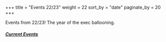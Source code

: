 +++
title = "Events 22/23"
weight = 22
sort_by = "date"
paginate_by = 20
+++

Events from 22/23! The year of the exec ballooning.

##### [<i class="bi bi-bell-fill"></i> Current Events](@/events/_index.md)

